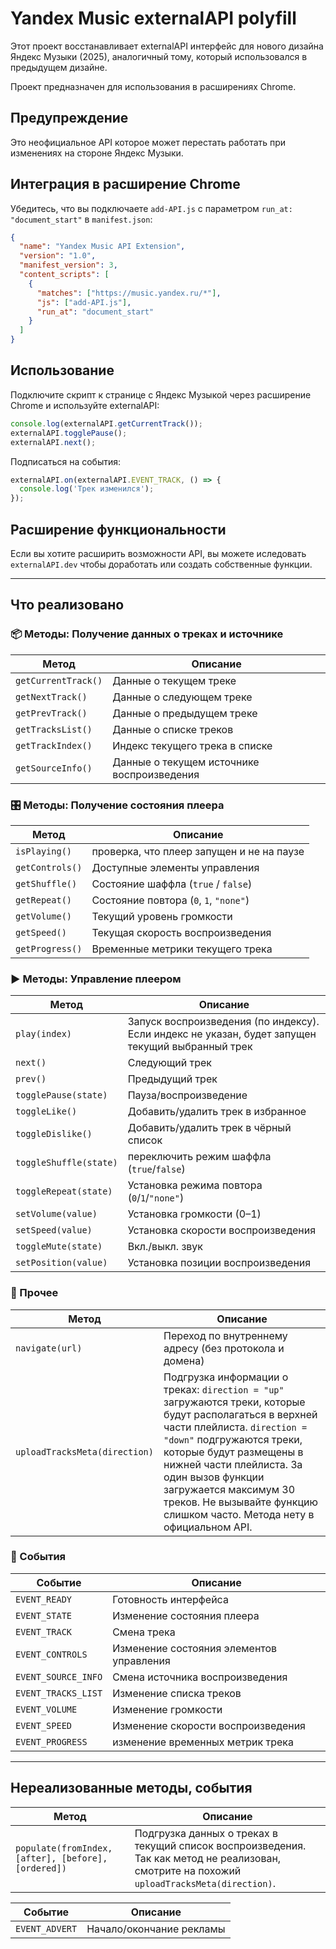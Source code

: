 
# Yandex Music externalAPI polyfill

Этот проект восстанавливает externalAPI интерфейс для нового дизайна Яндекс Музыки (2025), аналогичный тому, который использовался в предыдущем дизайне. 

Проект предназначен для использования в расширениях Chrome.


## Предупреждение
Это неофициальное API которое может перестать работать при изменениях на стороне Яндекс Музыки.


## Интеграция в расширение Chrome
Убедитесь, что вы подключаете `add-API.js` с параметром `run_at: "document_start"` в `manifest.json`:
```json
{
  "name": "Yandex Music API Extension",
  "version": "1.0",
  "manifest_version": 3,
  "content_scripts": [
    {
      "matches": ["https://music.yandex.ru/*"],
      "js": ["add-API.js"],
      "run_at": "document_start"
    }
  ]
}
```
## Использование
Подключите скрипт к странице с Яндекс Музыкой через расширение Chrome и используйте externalAPI:
```javascript
console.log(externalAPI.getCurrentTrack());
externalAPI.togglePause();
externalAPI.next();
```
Подписаться на события:
```javascript
externalAPI.on(externalAPI.EVENT_TRACK, () => {
  console.log('Трек изменился');
});
```
## Расширение функциональности
Если вы хотите расширить возможности API, вы можете иследовать `externalAPI.dev` чтобы доработать или создать собственные функции.

---

## Что реализовано
### 📦 Методы: Получение данных о треках и источнике

| Метод | Описание |
|-------|----------|
| `getCurrentTrack()` | Данные о текущем треке |
| `getNextTrack()` | Данные о следующем треке |
| `getPrevTrack()` | Данные о предыдущем треке |
| `getTracksList()` | Данные о списке треков |
| `getTrackIndex()` | Индекс текущего трека в списке |
| `getSourceInfo()` | Данные о текущем источнике воспроизведения |



### 🎛 Методы: Получение состояния плеера

| Метод | Описание |
|-------|----------|
| `isPlaying()` | проверка, что плеер запущен и не на паузе |
| `getControls()` | Доступные элементы управления |
| `getShuffle()` | Состояние шаффла (`true` / `false`) |
| `getRepeat()` | Состояние повтора (`0`, `1`, `"none"`) |
| `getVolume()` | Текущий уровень громкости |
| `getSpeed()` | Текущая скорость воспроизведения |
| `getProgress()` | Временные метрики текущего трека |

### ▶ Методы: Управление плеером

| Метод | Описание |
|-------|----------|
| `play(index)` | Запуск воспроизведения (по индексу). Если индекс не указан, будет запущен текущий выбранный трек |
| `next()` | Следующий трек |
| `prev()` | Предыдущий трек |
| `togglePause(state)` | Пауза/воспроизведение |
| `toggleLike()` | Добавить/удалить трек в избранное |
| `toggleDislike()` | Добавить/удалить трек в чёрный список |
| `toggleShuffle(state)` | переключить режим шаффла (`true`/`false`)|
| `toggleRepeat(state)` | Установка режима повтора (`0`/`1`/`"none"`)|
| `setVolume(value)` | Установка громкости (0–1) |
| `setSpeed(value)` | Установка скорости воспроизведения |
| `toggleMute(state)` | Вкл./выкл. звук |
| `setPosition(value)` | Установка позиции воспроизведения |

### 🧭 Прочее

| Метод | Описание |
|-------|----------|
| `navigate(url)` | Переход по внутреннему адресу (без протокола и домена) |
| `uploadTracksMeta(direction)` | Подгрузка информации о треках: `direction = "up"` загружаются треки, которые будут располагаться в верхней части плейлиста. `direction = "down"` подгружаются треки, которые будут размещены в нижней части плейлиста. За один вызов функции загружается максимум 30 треков. Не вызывайте функцию слишком часто. Метода нету в официальном API.|


### 🔔 События

| Событие | Описание |
|---------|----------|
| `EVENT_READY` | Готовность интерфейса |
| `EVENT_STATE` | Изменение состояния плеера |
| `EVENT_TRACK` | Смена трека |
| `EVENT_CONTROLS` | Изменение состояния элементов управления |
| `EVENT_SOURCE_INFO` | Смена источника воспроизведения |
| `EVENT_TRACKS_LIST` | Изменение списка треков |
| `EVENT_VOLUME` | Изменение громкости |
| `EVENT_SPEED` | Изменение скорости воспроизведения |
| `EVENT_PROGRESS` | изменение временных метрик трека |

---

## Нереализованные методы, события

| Метод | Описание |
|-------|----------|
| `populate(fromIndex, [after], [before], [ordered])` | Подгрузка данных о треках в текущий список воспроизведения. Так как метод не реализован, смотрите на похожий `uploadTracksMeta(direction)`. |

| Событие | Описание |
|-------|----------|
| `EVENT_ADVERT` | Начало/окончание рекламы |
